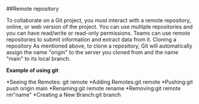 ##Remote repository 

 To collaborate on a Git project, you must interact with a remote repository, online, or web version of the project. You can use multiple repositories and you can have read/write or read-only permissions. Teams can use remote repositories to submit information and extract data from it. 
 Cloning a repository 
 As mentioned above, to clone a repository, Git will automatically assign the name "origin" to the server you cloned from and the name "main" to its local branch.

 **Example of using git**

 *Seeing the Remotes: git remote
 *Adding Remotes:git remote
 *Pushing:git push origin main
 *Renaming:git remote rename
 *Removing:git remote rm"name"
 *Creating a New Branch:git branch